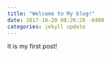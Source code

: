 ```yaml
---
title: "Welcome to My blog!"
date: 2017-10-20 08:26:28 -0400
categories: jekyll update
---
```


It is my first post! 
